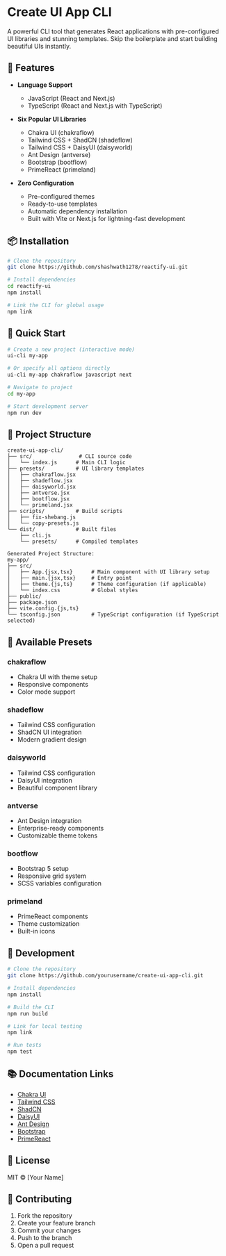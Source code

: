 # Create UI App CLI

A powerful CLI tool that generates React applications with pre-configured UI libraries and stunning templates. Skip the boilerplate and start building beautiful UIs instantly.

## 🌟 Features

- **Language Support**
  - JavaScript (React and Next.js)
  - TypeScript (React and Next.js with TypeScript)
  
- **Six Popular UI Libraries**
  - Chakra UI (chakraflow)
  - Tailwind CSS + ShadCN (shadeflow)
  - Tailwind CSS + DaisyUI (daisyworld)
  - Ant Design (antverse)
  - Bootstrap (bootflow)
  - PrimeReact (primeland)

- **Zero Configuration**
  - Pre-configured themes
  - Ready-to-use templates
  - Automatic dependency installation
  - Built with Vite or Next.js for lightning-fast development

## 📦 Installation

```bash
# Clone the repository
git clone https://github.com/shashwath1278/reactify-ui.git

# Install dependencies
cd reactify-ui
npm install

# Link the CLI for global usage
npm link
```

## 🚀 Quick Start

```bash
# Create a new project (interactive mode)
ui-cli my-app

# Or specify all options directly
ui-cli my-app chakraflow javascript next

# Navigate to project
cd my-app

# Start development server
npm run dev
```

## 📁 Project Structure

```
create-ui-app-cli/
├── src/               # CLI source code
│   └── index.js      # Main CLI logic
├── presets/          # UI library templates
│   ├── chakraflow.jsx
│   ├── shadeflow.jsx
│   ├── daisyworld.jsx
│   ├── antverse.jsx
│   ├── bootflow.jsx
│   └── primeland.jsx
├── scripts/          # Build scripts
│   ├── fix-shebang.js
│   └── copy-presets.js
└── dist/             # Built files
    ├── cli.js
    └── presets/      # Compiled templates

Generated Project Structure:
my-app/
├── src/
│   ├── App.{jsx,tsx}      # Main component with UI library setup
│   ├── main.{jsx,tsx}     # Entry point
│   ├── theme.{js,ts}      # Theme configuration (if applicable)
│   └── index.css          # Global styles
├── public/
├── package.json
├── vite.config.{js,ts}
└── tsconfig.json          # TypeScript configuration (if TypeScript selected)
```

## 🎨 Available Presets

### chakraflow
- Chakra UI with theme setup
- Responsive components
- Color mode support

### shadeflow
- Tailwind CSS configuration
- ShadCN UI integration
- Modern gradient design

### daisyworld
- Tailwind CSS configuration
- DaisyUI integration
- Beautiful component library

### antverse
- Ant Design integration
- Enterprise-ready components
- Customizable theme tokens

### bootflow
- Bootstrap 5 setup
- Responsive grid system
- SCSS variables configuration

### primeland
- PrimeReact components
- Theme customization
- Built-in icons

## 🔧 Development

```bash
# Clone the repository
git clone https://github.com/yourusername/create-ui-app-cli.git

# Install dependencies
npm install

# Build the CLI
npm run build

# Link for local testing
npm link

# Run tests
npm test
```

## 📚 Documentation Links

- [Chakra UI](https://chakra-ui.com/docs)
- [Tailwind CSS](https://tailwindcss.com/docs)
- [ShadCN](https://ui.shadcn.com/)
- [DaisyUI](https://daisyui.com/)
- [Ant Design](https://ant.design/docs/react/introduce)
- [Bootstrap](https://getbootstrap.com/docs/)
- [PrimeReact](https://primereact.org/)

## 📄 License

MIT © [Your Name]

## 🤝 Contributing

1. Fork the repository
2. Create your feature branch
3. Commit your changes
4. Push to the branch
5. Open a pull request
